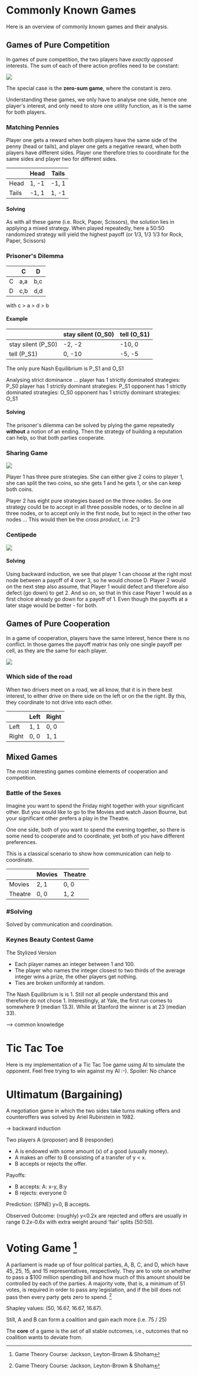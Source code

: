# Commonly Known Games

Here is an overview of commonly known games and their analysis.

## Games of Pure Competition

In games of pure competition, the two players have *exactly opposed* interests. The sum of each of there action profiles need to be constant:

<img src="img/pure_competition.png" />

The special case is the **zero-sum game**, where the constant is zero.

Understanding these games, we only have to analyse one side, hence one player's interest, and only need to store one utility function, as it is the same for both players.

### Matching Pennies

Player one gets a reward when both players have the same side of the penny (head or tails), and player one gets a negative reward, when both players have different sides. Player one therefore tries to coordinate for the same sides and player two for different sides.

||Head|Tails|
|-|-|-|
|Head|1, -1|-1, 1|
|Tails|-1, 1|1, -1|

#### Solving

As with all these game (i.e. Rock, Paper, Scissors), the solution lies in applying a mixed strategy. When played repeatedly, here a 50:50 randomized strategy will yield the highest payoff (or 1/3, 1/3 1/3 for Rock, Paper, Scissors)


### Prisoner's Dilemma

||C|D|
|-|-|-|
|C|a,a|b,c|
|D|c,b|d,d|

with c > a > d > b

#### Example

||stay silent (O_S0)|tell (O_S1)|
|-|-|-|
|stay silent (P_S0)|-2, -2|-10, 0|
|tell (P_S1)|0, -10|-5, -5|

The only pure Nash Equilibrium is P_S1 and O_S1

Analysing strict dominance ...
   player has 1 strictly dominated strategies:
       P_S0
   player has 1 strictly dominant strategies:
       P_S1
   opponent has 1 strictly dominated strategies:
       O_S0
   opponent has 1 strictly dominant strategies:
       O_S1

#### Solving

The prisoner's dilemma can be solved by plying the game repeatedly **without** a notion of an ending. Then the strategy of building a reputation can help, so that both parties cooperate.

### Sharing Game

<img src="img/sharing-game.png" />

Player 1 has three pure strategies. She can either give 2 coins to player 1, she can split the two coins, so she gets 1 and he gets 1, or she can keep both coins.

Player 2 has eight pure strategies based on the three nodes. So one strategy could be to accept in all three possible nodes, or to decline in all three nodes, or to accept only in the first node, but to reject in the other two nodes ... This would then be the *cross product*, i.e. 2^3

### Centipede

<img src="img/centipede.png" />

#### Solving

Using backward induction, we see that player 1 can choose at the right most node between a payoff of 4 over 3, so he would choose D. Player 2 would on the next step also assume, that Player 1 would defect and therefore also defect (go down) to get 2. And so on, so that in this case Player 1 would as a first choice already go down for a payoff of 1. Even though the payoffs at a later stage would be better - for both.


## Games of Pure Cooperation

In a game of cooperation, players have the same interest, hence there is no conflict. In those games the payoff matrix has only one single payoff per cell, as they are the same for each player.

<img src="img/pure_cooperation.png" />

### Which side of the road

When two drivers meet on a road, we all know, that it is in there best interest, to either drive on there side on the left or on the the right. By this, they coordinate to not drive into each other.

||Left|Right|
|-|-|-|
|Left|1, 1|0, 0|
|Right|0, 0|1, 1|

## Mixed Games

The most interesting games combine elements of cooperation and competition.

### Battle of the Sexes

Imagine you want to spend the Friday night together with your significant other. But you would like to go to the Movies and watch Jason Bourne, but your significant other prefers a play in the Theatre.

One one side, both of you want to spend the evening together, so there is some need to cooperate and to coordinate, yet both of you have different preferences.

This is a classical scenario to show how communication can help to coordinate.

||Movies|Theatre|
|-|-|-|
|Movies|2, 1|0, 0|
|Theatre|0, 0|1, 2|

### #Solving

Solved by communication and coordination.

### Keynes Beauty Contest Game

The Stylized Version
* Each player names an integer between 1 and 100.
* The player who names the integer closest to two thirds of the average integer wins a prize, the other players get nothing.
* Ties are broken uniformly at random.

The Nash Equilibrium is is 1. Still not all people understand this and therefore do not chose 1. Interestingly, at Yale, the first run comes to somewhere 9 (median 13.3). While at Stanford the winner is at 23 (median 33).

--> common knowledge





# Tic Tac Toe

Here is my implementation of a Tic Tac Toe game using AI to simulate the opponent. Feel free trying to win against my AI :-). Spoiler: No chance

# Ultimatum (Bargaining)

A negotiation game in which the two sides take turns making offers and counteroffers was solved by Ariel Rubinstein in 1982.

-> backward induction

Two players A (proposer) and B (responder)

* A is endowed with some amount (x) of a good (usually money).
* A makes an offer to B consisting of a transfer of y < x.
* B accepts or rejects the offer.

Payoffs:
* B accepts: A: x-y, B:y
* B rejects: everyone 0

Prediction: (SPNE) y=0, B accepts.

Observed Outcome: (roughly) y<0.2x are rejected and offers are usually in range 0.2x-0.6x with extra weight around ‘fair’ splits (50:50).

# Voting Game [^1]

A parliament is made up of four political parties, A, B, C, and D,
which have 45, 25, 15, and 15 representatives, respectively. They are to vote on whether to pass a $100 million spending bill and how much of this amount should be controlled by each of the parties. A majority vote, that is, a minimum of 51 votes, is required in order to pass any legislation, and if the bill does not pass then every party gets zero to spend. [^1]

Shapley values: (50, 16.67, 16.67, 16.67).

Still, A and B can form a coalition and gain each more (i.e. 75 / 25)

The **core** of a game is the set of all stable outcomes, i.e., outcomes that no coalition wants to deviate from.



[^1]: Game Theory Course: Jackson, Leyton-Brown & Shoham
[^2]: Güth, Werner, Rolf Schmittberger, and Bernd Schwarze (1982) “An Experimental Analysis of Ultimatum Bargaining”, Journal of Economic Behavior and Organization, 3:4 (December), 367-388.
